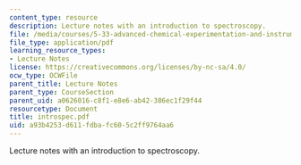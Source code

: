 ```yaml
---
content_type: resource
description: Lecture notes with an introduction to spectroscopy.
file: /media/courses/5-33-advanced-chemical-experimentation-and-instrumentation-fall-2007/a93b4253d611fdbafc605c2ff9764aa6_introspec.pdf
file_type: application/pdf
learning_resource_types:
- Lecture Notes
license: https://creativecommons.org/licenses/by-nc-sa/4.0/
ocw_type: OCWFile
parent_title: Lecture Notes
parent_type: CourseSection
parent_uid: a0626016-c8f1-e8e6-ab42-386ec1f29f44
resourcetype: Document
title: introspec.pdf
uid: a93b4253-d611-fdba-fc60-5c2ff9764aa6
---
```

Lecture notes with an introduction to spectroscopy.